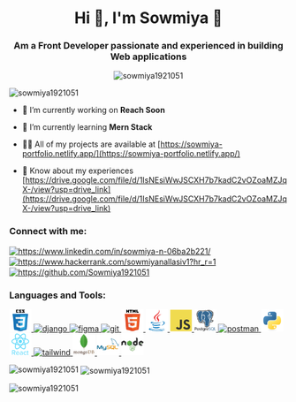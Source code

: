 


<h1 align="center">Hi 👋, I'm Sowmiya 🥰</h1>
<h3 align="center">Am a Front Developer passionate and experienced in building Web applications</h3>


<p align="center"> <img src="https://media.tenor.com/S59bPkT0pqcAAAAC/programming.gif" alt="sowmiya1921051" /> </p>

<p align="left"> <img src="https://komarev.com/ghpvc/?username=sowmiya1921051&label=Profile%20views&color=0e75b6&style=flat" alt="sowmiya1921051" /> </p>

- 🔭 I’m currently working on **Reach Soon**

- 🌱 I’m currently learning **Mern Stack**

- 👨‍💻 All of my projects are available at [https://sowmiya-portfolio.netlify.app/](https://sowmiya-portfolio.netlify.app/)

- 📄 Know about my experiences [https://drive.google.com/file/d/1IsNEsiWwJSCXH7b7kadC2vOZoaMZJqX-/view?usp=drive_link](https://drive.google.com/file/d/1IsNEsiWwJSCXH7b7kadC2vOZoaMZJqX-/view?usp=drive_link)


<h3 align="left">Connect with me:</h3>
<p align="left">
<a href="https://www.linkedin.com/in/sowmiya-n-06ba2b221/" target="blank"><img align="center" src="https://raw.githubusercontent.com/rahuldkjain/github-profile-readme-generator/master/src/images/icons/Social/linked-in-alt.svg" alt="https://www.linkedin.com/in/sowmiya-n-06ba2b221/" height="30" width="40" /></a>
<a href="https://www.hackerrank.com/sowmiyanallasiv1?hr_r=1" target="blank"><img align="center" src="https://raw.githubusercontent.com/rahuldkjain/github-profile-readme-generator/master/src/images/icons/Social/hackerrank.svg" alt="https://www.hackerrank.com/sowmiyanallasiv1?hr_r=1" height="30" width="40" /></a>
<a href="https://github.com/Sowmiya1921051" target="blank"><img align="center" src="https://raw.githubusercontent.com/rahuldkjain/github-profile-readme-generator/master/src/images/icons/Social/github.svg" alt="https://github.com/Sowmiya1921051" height="30" width="40" /></a>
</p>

<h3 align="left">Languages and Tools:</h3>
<p align="left"> <a href="https://www.w3schools.com/css/" target="_blank" rel="noreferrer"> <img src="https://raw.githubusercontent.com/devicons/devicon/master/icons/css3/css3-original-wordmark.svg" alt="css3" width="40" height="40"/> </a> <a href="https://www.djangoproject.com/" target="_blank" rel="noreferrer"> <img src="https://cdn.worldvectorlogo.com/logos/django.svg" alt="django" width="40" height="40"/> </a> <a href="https://www.figma.com/" target="_blank" rel="noreferrer"> <img src="https://www.vectorlogo.zone/logos/figma/figma-icon.svg" alt="figma" width="40" height="40"/> </a> <a href="https://git-scm.com/" target="_blank" rel="noreferrer"> <img src="https://www.vectorlogo.zone/logos/git-scm/git-scm-icon.svg" alt="git" width="40" height="40"/> </a> <a href="https://www.w3.org/html/" target="_blank" rel="noreferrer"> <img src="https://raw.githubusercontent.com/devicons/devicon/master/icons/html5/html5-original-wordmark.svg" alt="html5" width="40" height="40"/> </a> <a href="https://www.java.com" target="_blank" rel="noreferrer"> <img src="https://raw.githubusercontent.com/devicons/devicon/master/icons/java/java-original.svg" alt="java" width="40" height="40"/> </a> <a href="https://developer.mozilla.org/en-US/docs/Web/JavaScript" target="_blank" rel="noreferrer"> <img src="https://raw.githubusercontent.com/devicons/devicon/master/icons/javascript/javascript-original.svg" alt="javascript" width="40" height="40"/> </a> <a href="https://www.postgresql.org" target="_blank" rel="noreferrer"> <img src="https://raw.githubusercontent.com/devicons/devicon/master/icons/postgresql/postgresql-original-wordmark.svg" alt="postgresql" width="40" height="40"/> </a> <a href="https://postman.com" target="_blank" rel="noreferrer"> <img src="https://www.vectorlogo.zone/logos/getpostman/getpostman-icon.svg" alt="postman" width="40" height="40"/> </a> <a href="https://www.python.org" target="_blank" rel="noreferrer"> <img src="https://raw.githubusercontent.com/devicons/devicon/master/icons/python/python-original.svg" alt="python" width="40" height="40"/> </a> <a href="https://reactjs.org/" target="_blank" rel="noreferrer"> <img src="https://raw.githubusercontent.com/devicons/devicon/master/icons/react/react-original-wordmark.svg" alt="react" width="40" height="40"/> </a> <a href="https://tailwindcss.com/" target="_blank" rel="noreferrer"> <img src="https://www.vectorlogo.zone/logos/tailwindcss/tailwindcss-icon.svg" alt="tailwind" width="40" height="40"/> </a> <a href="https://www.mongodb.com/" target="_blank" rel="noreferrer"> <img src="https://raw.githubusercontent.com/devicons/devicon/master/icons/mongodb/mongodb-original-wordmark.svg" alt="mongodb" width="40" height="40"/> </a> <a href="https://www.mysql.com/" target="_blank" rel="noreferrer"> <img src="https://raw.githubusercontent.com/devicons/devicon/master/icons/mysql/mysql-original-wordmark.svg" alt="mysql" width="40" height="40"/> </a> <a href="https://nodejs.org" target="_blank" rel="noreferrer"> <img src="https://raw.githubusercontent.com/devicons/devicon/master/icons/nodejs/nodejs-original-wordmark.svg" alt="nodejs" width="40" height="40"/> </a> </p>

<p><img align="left" src="https://github-readme-stats.vercel.app/api/top-langs?username=sowmiya1921051&show_icons=true&locale=en&layout=compact" alt="sowmiya1921051" /></p>

<p>&nbsp;<img align="center" src="https://github-readme-stats.vercel.app/api?username=sowmiya1921051&show_icons=true&locale=en" alt="sowmiya1921051" /></p>

<p><img align="center" src="https://github-readme-streak-stats.herokuapp.com/?user=sowmiya1921051&" alt="sowmiya1921051" /></p>
